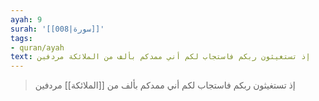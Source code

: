 ```yaml
---
ayah: 9
surah: '[[008|سورة]]'
tags:
- quran/ayah
text: إذ تستغيثون ربكم فاستجاب لكم أني ممدكم بألف من الملائكة مردفين
---
```

> إذ تستغيثون ربكم فاستجاب لكم أني ممدكم بألف من [[الملائكة]] مردفين
